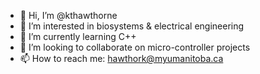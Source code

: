 - 👋 Hi, I’m @kthawthorne
- 👀 I’m interested in biosystems & electrical engineering
- 🌱 I’m currently learning C++
- 💞️ I’m looking to collaborate on micro-controller projects
- 📫 How to reach me: hawthork@myumanitoba.ca 

<!---
kthawthorne/kthawthorne is a ✨ special ✨ repository because its `README.md` (this file) appears on your GitHub profile.
You can click the Preview link to take a look at your changes.
--->
